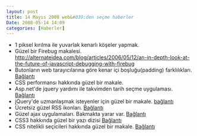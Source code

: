```yaml
---
layout: post
title: 14 Mayıs 2008 web&#039;den seçme haberler
Date: 2008-05-14 14:09
categories: [Haberler]
---
```


-   1 piksel kırılma ile yuvarlak kenarlı köşeler yapmak.
-   Güzel bir Firebug makalesi. http://alternateidea.com/blog/articles/2006/05/12/an-in-depth-look-at-the-future-of-javascript-debugging-with-firebug
-   Butonların web tarayıcılarına göre kenar içi boşluğu(padding)
    farklılıkları. [Bağlantı][2]
-   CSS performansı hakkında güzel bir makale.
-   Asp.net'de jquery yardımı ile takvimden tarih seçme uygulaması.
    [Bağlantı][4]
-   jQuery'de uzmanlaşmak isteyenler için güzel bir makale. [bağlantı][]
-   Ücretsiz güzel RSS ikonları. [Bağlantı][5]
-   Güzel ajax uygulamaları. Bakmakta yarar var. [Bağlantı][6]
-   CSS3 hakkında güzel bir yazı dizisi [Bağlantı][7]
-   CSS nitelikli seçicileri hakkında güzel bir makale. [Bağlantı][8]


  [2]: http://www.designdetector.com/demos/buttons-padding-demo.html
    "butonlar"
  [4]: http://elegantcode.com/2008/05/06/using-jquery-datepicker-in-aspnet/
    "takvimden tarih seç"
  [bağlantı]: http://www.learningjquery.com/2008/05/using-low-pro-for-jquery
    "jquery"
  [5]: http://malevi4.wordpress.com/2008/05/09/free-of-charge-rss-feed-icons/
    "güzel RSS ikonları"
  [6]: http://www.noupe.com/css/30-exceptional-ajaxjavascript-techniques-recently-created.html
    "ajax"
  [7]: http://www.designshack.co.uk/news/introduction-to-css3-part-1-what-is-it
    "css 3"
  [8]: http://www.shauninman.com/archive/2008/05/05/css_qualified_selectors
    "css seçicileri"
